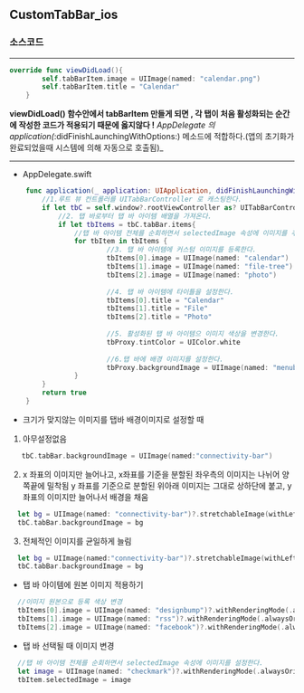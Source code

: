 ## CustomTabBar_ios

### 소스코드
- - -
```swift
override func viewDidLoad(){
        self.tabBarItem.image = UIImage(named: "calendar.png")
        self.tabBarItem.title = "Calendar"
    }
```

**viewDidLoad() 함수안에서 tabBarItem 만들게 되면 , 각 탭이 처음 활성화되는 순간에 작성한 코드가 적용되기 때문에 옳지않다 !**
_AppDelegate 의 application(_:didFinishLaunchingWithOptions:) 메소드에 적합하다.(앱의 초기화가 완료되었을때 시스템에 의해 자동으로 호출됨)_

- - -
* AppDelegate.swift
```swift
    func application(_ application: UIApplication, didFinishLaunchingWithOptions launchOptions: [UIApplication.LaunchOptionsKey: Any]?) -> Bool {
        //1.루트 뷰 컨트롤러를 UITabBarController 로 캐스팅한다.
        if let tbC = self.window?.rootViewController as? UITabBarController{
            //2. 탭 바로부터 탭 바 아이템 배열을 가져온다.
            if let tbItems = tbC.tabBar.items{
                //탭 바 아이템 전체를 순회하면서 selectedImage 속성에 이미지를 추가한다. 선택되는 탭 이미지변경
                for tbItem in tbItems {
                        //3. 탭 바 아이템에 커스텀 이미지를 등록한다.
                        tbItems[0].image = UIImage(named: "calendar")
                        tbItems[1].image = UIImage(named: "file-tree")
                        tbItems[2].image = UIImage(named: "photo")
                
                        //4. 탭 바 아이템에 타이틀을 설정한다.
                        tbItems[0].title = "Calendar"
                        tbItems[1].title = "File"
                        tbItems[2].title = "Photo"
                        
                        //5. 활성화된 탭 바 아이템으 이미지 색상을 변경한다.
                        tbProxy.tintColor = UIColor.white
                        
                        //6.탭 바에 배경 이미지를 설정한다.
                        tbProxy.backgroundImage = UIImage(named: "menubar-bg-mini")
                }
        }
        return true
    }
```
* 크기가 맞지않는 이미지를 탭바 배경이미지로 설정할 때

1) 아무설정없음

```swift
   tbC.tabBar.backgroundImage = UIImage(named:"connectivity-bar")
```
   
   
2)  x 좌표의 이미지만 늘어나고, x좌표를 기준을 분할된 좌우측의 이미지는 나뉘어 양쪽끝에 밀착됨 
    y 좌표를 기준으로 분할된 위아래 이미지는 그대로 상하단에 붙고, y좌표의 이미지만 늘어나서 배경을 채움
  
  
```swift
  let bg = UIImage(named: "connectivity-bar")?.stretchableImage(withLeftCapWidth: 5, topCapHeight: 16)
  tbC.tabBar.backgroundImage = bg
  ```

  
3)  전체적인 이미지를 균일하게 늘림
```swift
  let bg = UIImage(named:"connectivity-bar")?.stretchableImage(withLeftCapWidth: 0, tapCapHeight: 0)
  tbC.tabBar.backgroundImage = bg
```

* 탭 바 아이템에 원본 이미지 적용하기

```swift
  //이미지 원본으로 등록 색상 변경
  tbItems[0].image = UIImage(named: "designbump")?.withRenderingMode(.alwaysOriginal)
  tbItems[1].image = UIImage(named: "rss")?.withRenderingMode(.alwaysOriginal)
  tbItems[2].image = UIImage(named: "facebook")?.withRenderingMode(.alwaysOriginal)
```


* 탭 바 선택될 때 이미지 변경

```swift
  //탭 바 아이템 전체를 순회하면서 selectedImage 속성에 이미지를 설정한다.
  let image = UIImage(named: "checkmark")?.withRenderingMode(.alwaysOriginal)
  tbItem.selectedImage = image
```

